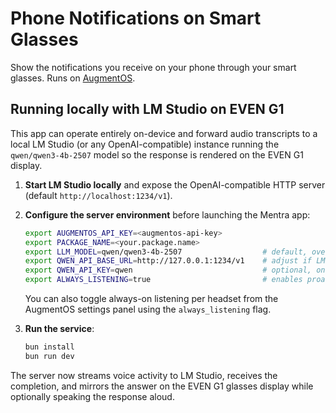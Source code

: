 # Phone Notifications on Smart Glasses

Show the notifications you receive on your phone through your smart glasses. Runs on [AugmentOS](https://augmentos.org).

## Running locally with LM Studio on EVEN G1

This app can operate entirely on-device and forward audio transcripts to a local LM Studio (or any OpenAI-compatible) instance running the `qwen/qwen3-4b-2507` model so the response is rendered on the EVEN G1 display.

1. **Start LM Studio locally** and expose the OpenAI-compatible HTTP server (default `http://localhost:1234/v1`).
2. **Configure the server environment** before launching the Mentra app:

   ```bash
   export AUGMENTOS_API_KEY=<augmentos-api-key>
   export PACKAGE_NAME=<your.package.name>
   export LLM_MODEL=qwen/qwen3-4b-2507                  # default, override if you host a variant
   export QWEN_API_BASE_URL=http://127.0.0.1:1234/v1    # adjust if LM Studio runs elsewhere
   export QWEN_API_KEY=qwen                             # optional, only if your server enforces a key
   export ALWAYS_LISTENING=true                         # enables proactive/reactive listening (default)
   ```

   You can also toggle always-on listening per headset from the AugmentOS settings panel using the `always_listening` flag.

3. **Run the service**:

   ```bash
   bun install
   bun run dev
   ```

The server now streams voice activity to LM Studio, receives the completion, and mirrors the answer on the EVEN G1 glasses display while optionally speaking the response aloud.
